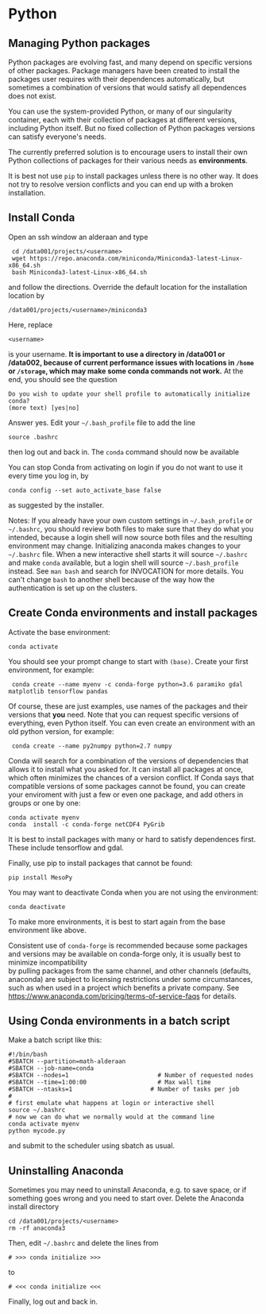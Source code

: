 # Python

## Managing Python packages
Python packages are evolving fast, and many depend on specific versions of other packages. Package managers have been created to 
install the packages user requires with their dependences automatically, but sometimes a combination of versions that would 
satisfy all dependences does not exist. 

You can use the system-provided Python, or many of our singularity container, each with their collection
of packages at different versions, including Python itself. But no fixed collection of Python packages versions can satisfy everyone's needs.

The currently preferred solution is to encourage users to install their own Python
collections of packages for their various needs as **environments**.

It is best not use `pip` to install packages unless there is no other way. It does not try to resolve version conflicts and you 
can end up with a broken installation. 
 

## Install Conda

Open an ssh window an alderaan and type 

     cd /data001/projects/<username>
     wget https://repo.anaconda.com/miniconda/Miniconda3-latest-Linux-x86_64.sh
     bash Miniconda3-latest-Linux-x86_64.sh

and follow the directions. Override the default location for the installation location by

    /data001/projects/<username>/miniconda3

Here, replace 
 
    <username>
    
is your username. **It is important to use a directory in /data001 or /data002, because of current performance issues with locations in `/home` or `/storage`, which may make some conda commands not work.** At the end, you should see the question
    
    Do you wish to update your shell profile to automatically initialize conda? 
    (more text) [yes|no]
    
Answer yes.  Edit your `~/.bash_profile` file to add the line  

    source .bashrc
    
then log out and back in. The `conda` command should now be available
 
You can stop Conda from activating on login if you do not want to use it every time you log in, by

    conda config --set auto_activate_base false

as suggested by the installer. 

Notes: If you already have your own custom settings
in `~/.bash_profile` or `~/.bashrc`, you should review both files to make sure that they do what you intended, 
because a login shell will now source both files and the resulting environment may change. 
Initializing anaconda makes changes to your `~/.bashrc` file. 
When a new interactive shell starts it will source `~/.bashrc` and make `conda` available, 
but a login shell will source `~/.bash_profile` instead. See
`man bash` and search for INVOCATION for more details. 
You can't change `bash` to another shell because of the way how the authentication is set up on the clusters.

## Create Conda environments and install packages

Activate the base environment:
    
    conda activate
    
You should see your prompt change to start with `(base)`. Create your first environment, for example:
    
     conda create --name myenv -c conda-forge python=3.6 paramiko gdal matplotlib tensorflow pandas

Of course, these are just examples,  use names of the packages and their versions that **you** need. Note that you can request specific versions of everything, even Python itself.
You can even create an environment with an old python version, for example:

     conda create --name py2numpy python=2.7 numpy

Conda will search for a combination of the versions of dependencies that allows it
to install what you asked for. It can install all packages at once, which often minimizes the chances of a version conflict. 
If Conda says that compatible versions of some packages cannot be found, you can create your enviroment with just a few or even one package, and add others in groups or one by one:

    conda activate myenv
    conda  install -c conda-forge netCDF4 PyGrib

It is best to install packages with many or hard to satisfy dependences first. These include tensorflow and gdal.
    
Finally, use pip to install packages that cannot be found:

    pip install MesoPy

You may want to deactivate Conda when you are not using the environment:

    conda deactivate
    
To make more environments, it is best to start again from the base environment like above.

Consistent use of `conda-forge` is recommended because some packages and versions may be available on conda-forge only, it is usually best to minimize incompatibility  
by pulling packages from the same channel, and other channels (defaults, anaconda) are subject to licensing restrictions under some circumstances, such as when used in
a project which benefits a private company. See https://www.anaconda.com/pricing/terms-of-service-faqs for details.
    
## Using Conda environments in a batch script

Make a batch script like this:

    #!/bin/bash
    #SBATCH --partition=math-alderaan
    #SBATCH --job-name=conda
    #SBATCH --nodes=1                         # Number of requested nodes
    #SBATCH --time=1:00:00                    # Max wall time
    #SBATCH --ntasks=1                      # Number of tasks per job
    #
    # first emulate what happens at login or interactive shell
    source ~/.bashrc
    # now we can do what we normally would at the command line
    conda activate myenv
    python mycode.py
    
and submit to the scheduler using sbatch as usual.

## Uninstalling Anaconda

Sometimes you may need to uninstall Anaconda, e.g. to save space, or if something goes wrong and you need to start over.
Delete the Anaconda install directory

    cd /data001/projects/<username>
    rm -rf anaconda3
    
Then, edit `~/.bashrc` and delete the lines from

    # >>> conda initialize >>>
    
to 

    # <<< conda initialize <<<

 Finally, log out and back in.

    
    
